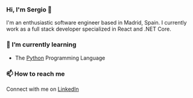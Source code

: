 ### Hi, I'm Sergio 👋

I'm an enthusiastic software engineer based in Madrid, Spain. I currently work as a full stack developer specialized in React and .NET Core.

### 🌱 I’m currently learning

- The [Python](https://www.python.org/) Programming Language

### 📫 How to reach me

Connect with me on [LinkedIn](https://www.linkedin.com/in/echosergio/)

<!--
**echosergio/echosergio** is a ✨ _special_ ✨ repository because its `README.md` (this file) appears on your GitHub profile.

Here are some ideas to get you started:

- 🔭 I’m currently working on ...
- 🌱 I’m currently learning ...
- 👯 I’m looking to collaborate on ...
- 🤔 I’m looking for help with ...
- 💬 Ask me about ...
- 📫 How to reach me: ...
- 😄 Pronouns: ...
- ⚡ Fun fact: ...

### 🚀 Personal projects

#### OpositandoPN

Creator and maintainer of the OpositandoPN platform: [opositandopn.com](https://opositandopn.com/)  

OpositandoPN is a virtual platform where students can complement their preparation for the knowledge test required to enrol in the Spanish National Police Academy written in React + .NET Core.

#### Scribe

A simple VSTS Release event integration with Freshservice written in Go, check out the code: https://github.com/echosergio/scribe
-->
